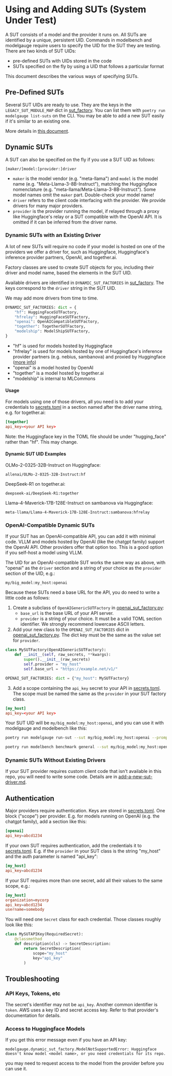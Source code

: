 # Using and Adding SUTs (System Under Test)

A SUT consists of a model and the provider it runs on. All SUTs are identified by a unique, persistent
UID. Commands in modelbench and modelgauge require users to specify the UID for the SUT they are testing.
There are two kinds of SUT UIDs:

* pre-defined SUTs with UIDs stored in the code
* SUTs specified on the fly by using a UID that follows a particular format

This document describes the various ways of specifying SUTs.

## Pre-Defined SUTs

Several SUT UIDs are ready to use. They are the keys in the `LEGACY_SUT_MODULE_MAP` dict
in [sut_factory](../src/modelgauge/sut_factory.py). You can list them with `poetry run modelgauge list-suts` on the CLI. You may be able to add a new SUT easily if it's similar to an existing one.

More details in [this document](./predefined-suts.md).

## <a name="dynamic"></a>Dynamic SUTs

A SUT can also be specified on the fly if you use a SUT UID as follows:

`[maker/]model:[provider:]driver`

* `maker` is the model vendor (e.g. "meta-llama") and `model` is the model name (e.g. "Meta-Llama-3-8B-Instruct"), matching the Huggingface nomenclature (e.g. "meta-llama/Meta-Llama-3-8B-Instruct"). Some model names omit the `maker` part. Double-check your model name!
* `driver` refers to the client code interfacing with the provider. We provide drivers for many major providers.
* `provider` is the provider running the model, if relayed through a proxy like Huggingface's relay or a SUT compatible with the OpenAI API. It is omitted if it can be inferred from the driver name.

### <a name="existing"></a>Dynamic SUTs with an Existing Driver

A lot of new SUTs will require no code if your model is hosted on one of the providers we offer a driver for, such as Huggingface, Huggingface's inference provider partners, OpenAI, and together.ai.

Factory classes are used to create SUT objects for you, including their driver and model name, based the elements in the SUT UID.

Available drivers are identified in `DYNAMIC_SUT_FACTORIES` in
[sut_factory](../src/modelgauge/sut_factory.py). The keys correspond to the `driver` string in the SUT UID.

We may add more drivers from time to time.

```python
DYNAMIC_SUT_FACTORIES: dict = {
    "hf": HuggingFaceSUTFactory,
    "hfrelay": HuggingFaceSUTFactory,
    "openai": OpenAICompatibleSUTFactory,
    "together": TogetherSUTFactory,
    "modelship": ModelShipSUTFactory,
}
```

* "hf" is used for models hosted by Huggingface
* "hfrelay" is used for models hosted by one of Huggingface's inference provider partners (e.g. nebius, sambanova) and proxied by Huggingface ([more info](https://huggingface.co/docs/inference-providers/en/index))
* "openai" is a model hosted by OpenAI
* "together" is a model hosted by together.ai
* "modelship" is internal to MLCommons

#### Usage

For models using one of those drivers, all you need is to add your credentials to [secrets.toml](../config/secrets.toml) in a section named after the driver name string, e.g. for together.ai:

```toml
[together]
api_key=<your API key>
```

Note: the Huggingface key in the TOML file should be under "hugging_face" rather than "hf". This may change.

#### Dynamic SUT UID Examples

OLMo-2-0325-32B-Instruct on Huggingface:

`allenai/OLMo-2-0325-32B-Instruct:hf`

DeepSeek-R1 on together.ai:

`deepseek-ai/DeepSeek-R1:together`

Llama-4-Maverick-17B-128E-Instruct on sambanova via Huggingface:

`meta-llama/Llama-4-Maverick-17B-128E-Instruct:sambanova:hfrelay`

### <a name="openai"></a>OpenAI-Compatible Dynamic SUTs

If your SUT has an OpenAI-compatible API, you can add it with minimal code. VLLM and models hosted by OpenAI
(like the chatgpt family) support the OpenAI API. Other providers offer that option too. This is a good option
if you self-host a model using VLLM.

The UID for an OpenAI-compatible SUT works the same way as above, with "openai" as the `driver` section and a string of your choice as the `provider` section of the UID, e.g.:

`my/big_model:my_host:openai`

Because these SUTs need a base URL for the API, you do need to write a little code as follows:

1. Create a subclass of `OpenAIGenericSUTFactory` in [openai_sut_factory.py](../src/modelgauge/suts/openai_sut_factory.py):
   * `base_url` is the base URL of your API server.
   * `provider` is a string of your choice. It must be a valid TOML section identifier. We strongly recommend lowercase ASCII letters.
2. Add your new class to the `OPENAI_SUT_FACTORIES` dict in [openai_sut_factory.py](../src/modelgauge/suts/openai_sut_factory.py). The dict key must be the same as the value set for `provider`.

```python
class MySUTFactory(OpenAIGenericSUTFactory):
    def __init__(self, raw_secrets, **kwargs):
        super().__init__(raw_secrets)
        self.provider = "my_host"
        self.base_url = "https://example.net/v1/"

OPENAI_SUT_FACTORIES: dict = {"my_host": MySUTFactory}
```

3. Add a scope containing the `api_key` secret to your API in  [secrets.toml](../config/secrets.toml). The scope must be named the same as the `provider` in your SUT factory class.

```toml
[my_host]
api_key=<your API key>
```

Your SUT UID will be `my/big_model:my_host:openai`, and you can use it with modelgauge and modelbench like this:

```bash
poetry run modelgauge run-sut --sut my/big_model:my_host:openai --prompt "Why did the chicken cross the road?"

poetry run modelbench benchmark general --sut my/big_model:my_host:openai --prompt-set practice --evaluator default -m 10
```

### Dynamic SUTs Without Existing Drivers

If your SUT provider requires custom client code that isn't available in this repo, you will need to write some code. Details are in [add-a-new-sut-driver.md](./add-a-new-sut-driver.md).

## Authentication

Major providers require authentication. Keys are stored in [secrets.toml](../config/secrets.toml). One block ("scope") per provider. E.g. for models running on OpenAI (e.g. the chatgpt family), add a section like this:

```toml
[openai]
api_key=abcd1234
```

If your own SUT requires authentication, add the credentials it to [secrets.toml](../config/secrets.toml). E.g.
if the `provider` in your SUT class is the string "my_host" and the auth parameter is named "api_key":

```toml
[my_host]
api_key=abcd1234
```

If your SUT requires more than one secret, add all their values to the same scope, e.g.:

```toml
[my_host]
organization=mycorp
api_key=abcd1234
username=somebody
```

You will need one `Secret` class for each credential. Those classes roughly look like this:

```python
class MySUTAPIKey(RequiredSecret):
    @classmethod
    def description(cls) -> SecretDescription:
        return SecretDescription(
            scope="my_host"
            key="api_key"
        )
```

## Troubleshooting

### API Keys, Tokens, etc

The secret's identifier may not be `api_key`. Another common identifier is `token`. AWS uses a key ID and secret access key. Refer to that provider's documentation for details.

### Access to Huggingface Models

If you get this error message even if you have an API key:

`modelgauge.dynamic_sut_factory.ModelNotSupportedError: Huggingface doesn't know model <model name>, or you need credentials for its repo.`

you may need to request access to the model from the provider before you can use it.
